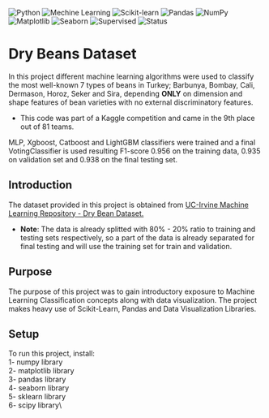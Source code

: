 ![Python](https://img.shields.io/badge/Python-v.3.10.7-blue.svg)
![Mechine Learning](https://img.shields.io/badge/Machine-Learning-red.svg) 
![Scikit-learn](https://img.shields.io/badge/Scikit--Learn-v.1.1.2-orange.svg)
![Pandas](https://img.shields.io/badge/Pandas-v.1.5.0-brightgreen.svg)
![NumPy](https://img.shields.io/badge/NumPy-v.1.23.3-green.svg)
![Matplotlib](https://img.shields.io/badge/Matplotlib-v.3.6.2-red.svg)
![Seaborn](https://img.shields.io/badge/Seaborn-v.0.12.1-yellow.svg)
![Supervised](https://img.shields.io/badge/Type-Supervised-yellow.svg)
![Status](https://img.shields.io/badge/Status-Completed-yellowgreen.svg)

# Dry Beans Dataset

In this project different machine learning algorithms were used to classify the most well-known 7 types of beans in Turkey; Barbunya, Bombay, Cali, Dermason, Horoz, Seker and Sira, depending **ONLY** on dimension and shape features of bean varieties with no external discriminatory features.
- This code was part of a Kaggle competition and came in the 9th place out of 81 teams.

MLP, Xgboost, Catboost and LightGBM classifiers were trained and a final VotingClassifier is used resulting F1-score 0.956 on the training data, 0.935 on validation set and 0.938 on the final testing set.  


## Introduction
The dataset provided in this project is obtained from [UC-Irvine Machine Learning Repository - Dry Bean Dataset.](https://archive.ics.uci.edu/ml/datasets/Dry+Bean+Dataset)
- **Note**: The data is already splitted with 80% - 20% ratio to training and testing sets respectively, so a part of the data is already separated for final testing and will use the training set for train and validation.


## Purpose
The purpose of this project was to gain introductory exposure to Machine Learning Classification concepts along with data visualization. 
The project makes heavy use of Scikit-Learn, Pandas and Data Visualization Libraries.

## Setup
To run this project, install:\
1- numpy library\
2- matplotlib library\
3- pandas library\
4- seaborn library\
5- sklearn library\
6- scipy library\
